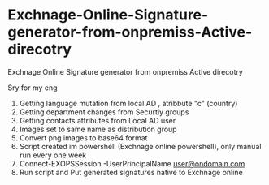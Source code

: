 # Exchnage-Online-Signature-generator-from-onpremiss-Active-direcotry
Exchnage Online Signature generator from onpremiss Active direcotry

Sry for my eng

1. Getting language mutation from local AD , atribbute "c" (country)
2. Getting department changes from Securtiy groups
3. Getting contacts attributes from Local AD user
4. Images set to same name as distribution group
5. Convert png images to base64 format
6. Script created im powershell (Exchnage online powershell), only manual run every one week 
7. Connect-EXOPSSession -UserPrincipalName user@ondomain.com
8. Run script and Put generated signatures native to Exchnage online 


